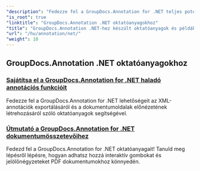 ```yaml
---
"description": "Fedezze fel a GroupDocs.Annotation for .NET teljes potenciálját oktatóanyagaink segítségével. Zökkenőmentesen integrálhatja, javíthatja az együttműködést és egyszerűsítheti a munkafolyamatokat."
"is_root": true
"linktitle": "GroupDocs.Annotation .NET oktatóanyagokhoz"
"title": "GroupDocs.Annotation .NET-hez készült oktatóanyagok és példák"
"url": "/hu/annotation/net/"
"weight": 10
---
```


## GroupDocs.Annotation .NET oktatóanyagokhoz
### [Sajátítsa el a GroupDocs.Annotation for .NET haladó annotációs funkcióit](./master-advanced-annotation-features/)
Fedezze fel a GroupDocs.Annotation for .NET lehetőségeit az XML-annotációk exportálásáról és a dokumentumoldalak előnézetének létrehozásáról szóló oktatóanyagok segítségével.
### [Útmutató a GroupDocs.Annotation for .NET dokumentumösszetevőihez](./guide-to-document-components/)
Fedezd fel a GroupDocs.Annotation for .NET oktatóanyagait! Tanuld meg lépésről lépésre, hogyan adhatsz hozzá interaktív gombokat és jelölőnégyzeteket PDF dokumentumokhoz könnyedén.